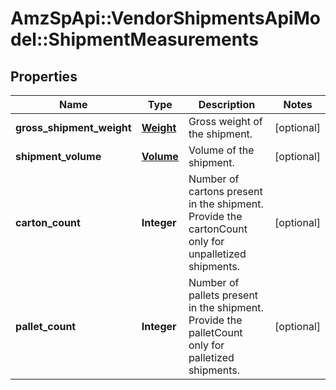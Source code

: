 # AmzSpApi::VendorShipmentsApiModel::ShipmentMeasurements

## Properties
Name | Type | Description | Notes
------------ | ------------- | ------------- | -------------
**gross_shipment_weight** | [**Weight**](Weight.md) | Gross weight of the shipment. | [optional] 
**shipment_volume** | [**Volume**](Volume.md) | Volume of the shipment. | [optional] 
**carton_count** | **Integer** | Number of cartons present in the shipment. Provide the cartonCount only for unpalletized shipments. | [optional] 
**pallet_count** | **Integer** | Number of pallets present in the shipment. Provide the palletCount only for palletized shipments. | [optional] 


